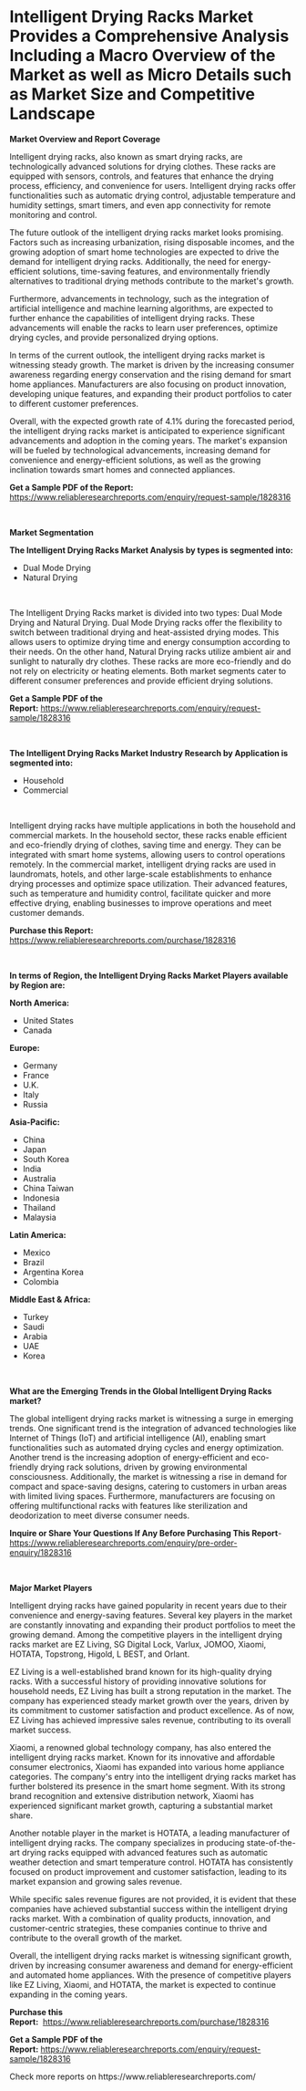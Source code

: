 <p><h1>Intelligent Drying Racks Market Provides a Comprehensive Analysis Including a Macro Overview of the Market as well as Micro Details such as Market Size and Competitive Landscape</h1></p><p><strong>Market Overview and Report Coverage</strong></p>
<p><p>Intelligent drying racks, also known as smart drying racks, are technologically advanced solutions for drying clothes. These racks are equipped with sensors, controls, and features that enhance the drying process, efficiency, and convenience for users. Intelligent drying racks offer functionalities such as automatic drying control, adjustable temperature and humidity settings, smart timers, and even app connectivity for remote monitoring and control.</p><p>The future outlook of the intelligent drying racks market looks promising. Factors such as increasing urbanization, rising disposable incomes, and the growing adoption of smart home technologies are expected to drive the demand for intelligent drying racks. Additionally, the need for energy-efficient solutions, time-saving features, and environmentally friendly alternatives to traditional drying methods contribute to the market's growth.</p><p>Furthermore, advancements in technology, such as the integration of artificial intelligence and machine learning algorithms, are expected to further enhance the capabilities of intelligent drying racks. These advancements will enable the racks to learn user preferences, optimize drying cycles, and provide personalized drying options.</p><p>In terms of the current outlook, the intelligent drying racks market is witnessing steady growth. The market is driven by the increasing consumer awareness regarding energy conservation and the rising demand for smart home appliances. Manufacturers are also focusing on product innovation, developing unique features, and expanding their product portfolios to cater to different customer preferences.</p><p>Overall, with the expected growth rate of 4.1% during the forecasted period, the intelligent drying racks market is anticipated to experience significant advancements and adoption in the coming years. The market's expansion will be fueled by technological advancements, increasing demand for convenience and energy-efficient solutions, as well as the growing inclination towards smart homes and connected appliances.</p></p>
<p><strong>Get a Sample PDF of the Report:</strong> <a href="https://www.reliableresearchreports.com/enquiry/request-sample/1828316">https://www.reliableresearchreports.com/enquiry/request-sample/1828316</a></p>
<p>&nbsp;</p>
<p><strong>Market Segmentation</strong></p>
<p><strong>The Intelligent Drying Racks Market Analysis by types is segmented into:</strong></p>
<p><ul><li>Dual Mode Drying</li><li>Natural Drying</li></ul></p>
<p>&nbsp;</p>
<p><p>The Intelligent Drying Racks market is divided into two types: Dual Mode Drying and Natural Drying. Dual Mode Drying racks offer the flexibility to switch between traditional drying and heat-assisted drying modes. This allows users to optimize drying time and energy consumption according to their needs. On the other hand, Natural Drying racks utilize ambient air and sunlight to naturally dry clothes. These racks are more eco-friendly and do not rely on electricity or heating elements. Both market segments cater to different consumer preferences and provide efficient drying solutions.</p></p>
<p><strong>Get a Sample PDF of the Report:</strong>&nbsp;<a href="https://www.reliableresearchreports.com/enquiry/request-sample/1828316">https://www.reliableresearchreports.com/enquiry/request-sample/1828316</a></p>
<p>&nbsp;</p>
<p><strong>The Intelligent Drying Racks Market Industry Research by Application is segmented into:</strong></p>
<p><ul><li>Household</li><li>Commercial</li></ul></p>
<p>&nbsp;</p>
<p><p>Intelligent drying racks have multiple applications in both the household and commercial markets. In the household sector, these racks enable efficient and eco-friendly drying of clothes, saving time and energy. They can be integrated with smart home systems, allowing users to control operations remotely. In the commercial market, intelligent drying racks are used in laundromats, hotels, and other large-scale establishments to enhance drying processes and optimize space utilization. Their advanced features, such as temperature and humidity control, facilitate quicker and more effective drying, enabling businesses to improve operations and meet customer demands.</p></p>
<p><strong>Purchase this Report:</strong>&nbsp; <a href="https://www.reliableresearchreports.com/purchase/1828316">https://www.reliableresearchreports.com/purchase/1828316</a></p>
<p>&nbsp;</p>
<p><strong>In terms of Region, the Intelligent Drying Racks Market Players available by Region are:</strong></p>
<p>
    <p> <strong> North America: </strong>
        <ul>
            <li>United States</li>
            <li>Canada</li>
        </ul>
        </p> 
    <p> <strong> Europe: </strong>
        <ul>
            <li>Germany</li>
            <li>France</li>
            <li>U.K.</li>
            <li>Italy</li>
            <li>Russia</li>
        </ul>
        </p> 
    <p> <strong> Asia-Pacific: </strong>
        <ul>
            <li>China</li>
            <li>Japan</li>
            <li>South Korea</li>
            <li>India</li>
            <li>Australia</li>
            <li>China Taiwan</li>
            <li>Indonesia</li>
            <li>Thailand</li>
            <li>Malaysia</li>
        </ul>
        </p> 
    <p> <strong> Latin America: </strong>
        <ul>
            <li>Mexico</li>
            <li>Brazil</li>
            <li>Argentina Korea</li>
            <li>Colombia</li>
        </ul>
        </p> 
    <p> <strong> Middle East & Africa: </strong>
        <ul>
            <li>Turkey</li>
            <li>Saudi</li>
            <li>Arabia</li>
            <li>UAE</li>
            <li>Korea</li>
        </ul>
    </p>
    </p>
<p>&nbsp;</p>
<p><strong>What are the Emerging Trends in the Global Intelligent Drying Racks market?</strong></p>
<p><p>The global intelligent drying racks market is witnessing a surge in emerging trends. One significant trend is the integration of advanced technologies like Internet of Things (IoT) and artificial intelligence (AI), enabling smart functionalities such as automated drying cycles and energy optimization. Another trend is the increasing adoption of energy-efficient and eco-friendly drying rack solutions, driven by growing environmental consciousness. Additionally, the market is witnessing a rise in demand for compact and space-saving designs, catering to customers in urban areas with limited living spaces. Furthermore, manufacturers are focusing on offering multifunctional racks with features like sterilization and deodorization to meet diverse consumer needs.</p></p>
<p><strong>Inquire or Share Your Questions If Any Before Purchasing This Report</strong>- <a href="https://www.reliableresearchreports.com/enquiry/pre-order-enquiry/1828316">https://www.reliableresearchreports.com/enquiry/pre-order-enquiry/1828316</a></p>
<p>&nbsp;</p>
<p><strong>Major Market Players</strong></p>
<p><p>Intelligent drying racks have gained popularity in recent years due to their convenience and energy-saving features. Several key players in the market are constantly innovating and expanding their product portfolios to meet the growing demand. Among the competitive players in the intelligent drying racks market are EZ Living, SG Digital Lock, Varlux, JOMOO, Xiaomi, HOTATA, Topstrong, Higold, L BEST, and Orlant.</p><p>EZ Living is a well-established brand known for its high-quality drying racks. With a successful history of providing innovative solutions for household needs, EZ Living has built a strong reputation in the market. The company has experienced steady market growth over the years, driven by its commitment to customer satisfaction and product excellence. As of now, EZ Living has achieved impressive sales revenue, contributing to its overall market success.</p><p>Xiaomi, a renowned global technology company, has also entered the intelligent drying racks market. Known for its innovative and affordable consumer electronics, Xiaomi has expanded into various home appliance categories. The company's entry into the intelligent drying racks market has further bolstered its presence in the smart home segment. With its strong brand recognition and extensive distribution network, Xiaomi has experienced significant market growth, capturing a substantial market share.</p><p>Another notable player in the market is HOTATA, a leading manufacturer of intelligent drying racks. The company specializes in producing state-of-the-art drying racks equipped with advanced features such as automatic weather detection and smart temperature control. HOTATA has consistently focused on product improvement and customer satisfaction, leading to its market expansion and growing sales revenue.</p><p>While specific sales revenue figures are not provided, it is evident that these companies have achieved substantial success within the intelligent drying racks market. With a combination of quality products, innovation, and customer-centric strategies, these companies continue to thrive and contribute to the overall growth of the market.</p><p>Overall, the intelligent drying racks market is witnessing significant growth, driven by increasing consumer awareness and demand for energy-efficient and automated home appliances. With the presence of competitive players like EZ Living, Xiaomi, and HOTATA, the market is expected to continue expanding in the coming years.</p></p>
<p><strong>Purchase this Report:</strong>&nbsp;&nbsp;<a href="https://www.reliableresearchreports.com/purchase/1828316">https://www.reliableresearchreports.com/purchase/1828316</a></p>
<p></p>
<p><strong>Get a Sample PDF of the Report:</strong>&nbsp;<a href="https://www.reliableresearchreports.com/enquiry/request-sample/1828316">https://www.reliableresearchreports.com/enquiry/request-sample/1828316</a></p>
<p>Check more reports on https://www.reliableresearchreports.com/</p>